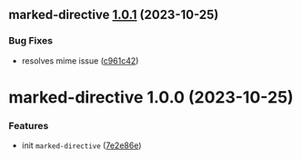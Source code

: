 ## marked-directive [1.0.1](https://github.com/bent10/marked-extensions/compare/marked-directive@1.0.0...marked-directive@1.0.1) (2023-10-25)


### Bug Fixes

* resolves mime issue ([c961c42](https://github.com/bent10/marked-extensions/commit/c961c429d3b3da5f83181dd660f185ca68fa1428))

# marked-directive 1.0.0 (2023-10-25)


### Features

* init `marked-directive` ([7e2e86e](https://github.com/bent10/marked-extensions/commit/7e2e86ec62db30c66c59c9be0bae081006300e79))
